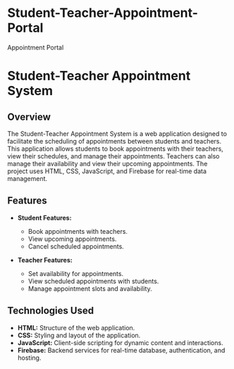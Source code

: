 # Student-Teacher-Appointment-Portal
 Appointment  Portal
# Student-Teacher Appointment System

## Overview

The Student-Teacher Appointment System is a web application designed to facilitate the scheduling of appointments between students and teachers. This application allows students to book appointments with their teachers, view their schedules, and manage their appointments. Teachers can also manage their availability and view their upcoming appointments. The project uses HTML, CSS, JavaScript, and Firebase for real-time data management.

## Features

- **Student Features:**
  - Book appointments with teachers.
  - View upcoming appointments.
  - Cancel scheduled appointments.

- **Teacher Features:**
  - Set availability for appointments.
  - View scheduled appointments with students.
  - Manage appointment slots and availability.

## Technologies Used

- **HTML:** Structure of the web application.
- **CSS:** Styling and layout of the application.
- **JavaScript:** Client-side scripting for dynamic content and interactions.
- **Firebase:** Backend services for real-time database, authentication, and hosting.
